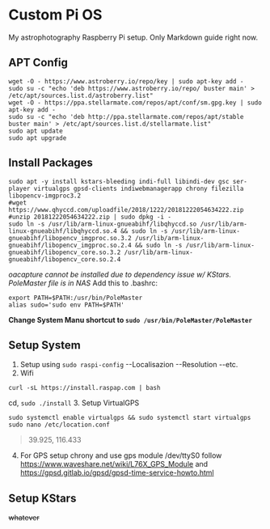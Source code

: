 # Custom Pi OS
My astrophotography Raspberry Pi setup. Only Markdown guide right now.
## APT Config
```
wget -O - https://www.astroberry.io/repo/key | sudo apt-key add -
sudo su -c "echo 'deb https://www.astroberry.io/repo/ buster main' > /etc/apt/sources.list.d/astroberry.list"
wget -O - https://ppa.stellarmate.com/repos/apt/conf/sm.gpg.key | sudo apt-key add -
sudo su -c "echo 'deb http://ppa.stellarmate.com/repos/apt/stable buster main' > /etc/apt/sources.list.d/stellarmate.list"
sudo apt update
sudo apt upgrade
```
## Install Packages
```
sudo apt -y install kstars-bleeding indi-full libindi-dev gsc ser-player virtualgps gpsd-clients indiwebmanagerapp chrony filezilla libopencv-imgproc3.2
#wget https://www.qhyccd.com/uploadfile/2018/1222/20181222054634222.zip
#unzip 20181222054634222.zip | sudo dpkg -i -
sudo ln -s /usr/lib/arm-linux-gnueabihf/libqhyccd.so /usr/lib/arm-linux-gnueabihf/libqhyccd.so.4 && sudo ln -s /usr/lib/arm-linux-gnueabihf/libopencv_imgproc.so.3.2 /usr/lib/arm-linux-gnueabihf/libopencv_imgproc.so.2.4 && sudo ln -s /usr/lib/arm-linux-gnueabihf/libopencv_core.so.3.2 /usr/lib/arm-linux-gnueabihf/libopencv_core.so.2.4
```
*oacapture cannot be installed due to dependency issue w/ KStars.*
*PoleMaster file is in NAS*
Add this to .bashrc:
```
export PATH=$PATH:/usr/bin/PoleMaster
alias sudo='sudo env PATH=$PATH'
```
**Change System Manu shortcut to `sudo /usr/bin/PoleMaster/PoleMaster`**
## Setup System
1. Setup using `sudo raspi-config`
--Localisazion
--Resolution
--etc.
2. Wifi
```
curl -sL https://install.raspap.com | bash
```
cd, `sudo ./install`
3. Setup VirtualGPS
```
sudo systemctl enable virtualgps && sudo systemctl start virtualgps
sudo nano /etc/location.conf
```
> 39.925, 116.433
4. For GPS setup chrony and use gps module /dev/ttyS0
follow https://www.waveshare.net/wiki/L76X_GPS_Module
and https://gpsd.gitlab.io/gpsd/gpsd-time-service-howto.html

## Setup KStars
~~whatever~~
